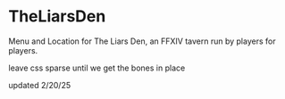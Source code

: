 # TheLiarsDen
Menu and Location for The Liars Den, an FFXIV tavern run by players for players. 

leave css sparse until we get the bones in place

updated 2/20/25
